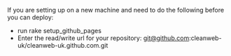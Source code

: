 If you are setting up on a new machine and need to do the following before you can deploy:
* run rake setup_github_pages
* Enter the read/write url for your repository: git@github.com:cleanweb-uk/cleanweb-uk.github.com.git